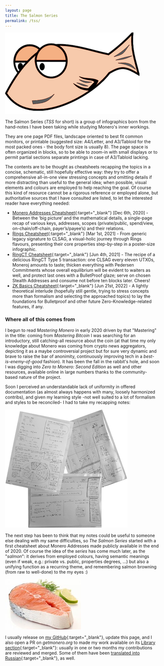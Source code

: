```yaml
---
layout: page
title: The Salmon Series
permalink: /tss/
---
```


![Mr Salmon](/images/salmonseries.png)

The Salmon Series (_TSS_ for short) is a group of infographics born from the hand-notes I have been taking while studying Monero's inner workings.

They are one page PDF files, landscape oriented to best fit common monitors, or printable (suggested size: A4/Letter, and A3/Tabloid for the most packed ones - the body font size is usually 8). The page space is often organized in blocks, so to be able to zoom-in with small displays or to permit partial sections separate printings in case of A3/Tabloid lacking.

The contents are to be thought as cheatsheets recapping the topics in a concise, schematic, still hopefully effective way: they try to offer a comprehensive all-in-one view stressing concepts and omitting details if more distracting than useful to the general idea; when possible, visual elements and colours are employed to help reaching the goal.
Of course this kind of resource cannot be a rigorous reference or employed alone, but authoritative sources that I have consulted are listed, to let the interested reader have everything needed:

- [Monero Addresses Cheatsheet](MoneroAddressesCheatsheet20201206.pdf){:target="_blank"} [Dec 6th, 2020] - Between the ‘big picture’ and the mathematical details, a single-page recap of various keys, addresses, scopes (private/public, spend/view, on-chain/off-chain, payer’s/payee’s) and their relations.
- [Rings Cheatsheet](RingsCheatsheet20210301.pdf){:target="_blank"} [Mar 1st, 2021] - From generic legacy signature to CLSAG, a visual-holic journey through Rings flavours, presenting their core properties step-by-step in a poster-size infographic.
- [RingCT Cheatsheet](RctCheatsheet20210604.pdf){:target="_blank"} [Jun 4th, 2021] - The recipe of a delicious RingCT Type 5 transaction: one CLSAG every eleven UTXOs, Moneroj amounts to taste; thicken everything with Pedersen Commitments whose overall equilibrium will be evident to waiters as well, and protect last ones with a BulletProof glaze; serve on chosen Stealth Addresses and consume not before ten blocks later. Cheers!
- [ZK Basics Cheatsheet](ZKbasicsCheatsheet20220621.pdf){:target="_blank"} [Jun 21st, 2022] - A lightly theoretical interlude (hopefully still gentle, trying to stress concepts more than formalism and selecting the approached topics) to lay the foundations for Bulletproof and other future Zero-Knowledge-related features, if any.


### Where all of this comes from

I begun to read _Mastering Monero_ in early 2020 driven by that "Mastering" in the title: coming from _Mastering Bitcoin_ I was searching for an introductory, still catching-all resource about the coin (at that time my only knowledge about Monero was coming from crypto news aggregators, depicting it as a maybe controversial project but for sure very dynamic and brave to raise the bar of anonimity, continuously improving tech in a _best-is-enemy-of-good_ fashion). It has been the fall in the rabbit's hole, and soon I was digging into _Zero to Monero: Second Edition_ as well and other resources, available online in large numbers thanks to the community-based nature of the project.

Soon I perceived an understandable lack of uniformity in offered documentation (as almost always happens with many, loosely harmonized contribs), and given my learning style -not well suited to a lot of formalism and styles to be reconciled- I had to take my recapping notes:

![handnotes](/images/tsshandnotes.png)

The next step has been to think that my notes could be useful to someone else dealing with my same difficulties, so _The Salmon Series_ started with a first cheatsheet about Monero Addresses made publicly available in the end of 2020. Of course the idea of the _series_ has come much later, as the "_salmon_": it derives from employed colours, having semantic meanings (even if weak, e.g.: private vs. public, properties degrees, ...) but also a unifying function as a recurring theme, and remembering salmon browning (from raw to well-done) to the my eyes :)

![real salmon slice](/images/salmone_1-e1531912169902.jpg)

I usually release on [my GitHub](https://github.com/baro77){:target="_blank"}, update this page, and I also open a PR on _getmonero.org_ to made my work available on its [Library section](https://www.getmonero.org/library/){:target="_blank"}: usually in one or two months my contributions are reviewed and merged. Some of them have been [translated into Russian](https://www.bybaro.it/Moh3po/){:target="_blank"}, as well.

